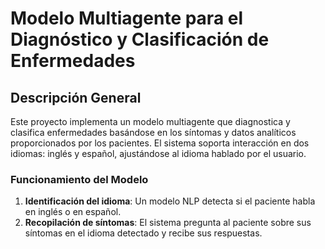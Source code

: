 # Modelo Multiagente para el Diagnóstico y Clasificación de Enfermedades

## Descripción General
Este proyecto implementa un modelo multiagente que diagnostica y clasifica enfermedades basándose en los síntomas y datos analíticos proporcionados por los pacientes. El sistema soporta interacción en dos idiomas: inglés y español, ajustándose al idioma hablado por el usuario.

### Funcionamiento del Modelo
1. **Identificación del idioma**: Un modelo NLP detecta si el paciente habla en inglés o en español.
2. **Recopilación de síntomas**: El sistema pregunta al paciente sobre sus síntomas en el idioma detectado y recibe sus respuestas.